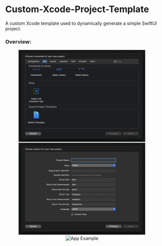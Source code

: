 # Custom-Xcode-Project-Template
A custom Xcode template used to dynamically generate a simple SwiftUI project.

### Overview:


<p align="center">
  <img src="PreviewResources/Screenshot1.png" width="400"  title="All Categories">&nbsp;&nbsp;&nbsp;&nbsp;&nbsp;
<img src="PreviewResources/Screenshot2.png" width="400"  title="Category Detail View">&nbsp;&nbsp;&nbsp;&nbsp;&nbsp;
<img src="PreviewResources/ScreenRecording1.gif" height="400" title="App Example">&nbsp;&nbsp;&nbsp;&nbsp;&nbsp;
  <!-- <img src="PreviewResources/ScreenRecording1.gif" width="230" title="App Example">&nbsp;&nbsp;&nbsp;&nbsp;&nbsp; -->
</p>
<br></br>

